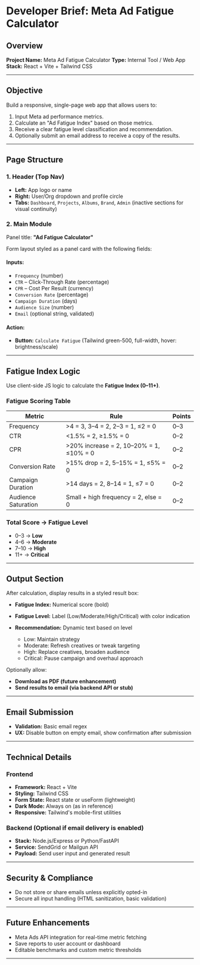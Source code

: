 # Developer Brief: Meta Ad Fatigue Calculator

## Overview

**Project Name:** Meta Ad Fatigue Calculator
**Type:** Internal Tool / Web App
**Stack:** React + Vite + Tailwind CSS

---

## Objective

Build a responsive, single-page web app that allows users to:

1. Input Meta ad performance metrics.
2. Calculate an "Ad Fatigue Index" based on those metrics.
3. Receive a clear fatigue level classification and recommendation.
4. Optionally submit an email address to receive a copy of the results.

---

## Page Structure

### 1. Header (Top Nav)

* **Left:** App logo or name
* **Right:** User/Org dropdown and profile circle
* **Tabs:** `Dashboard`, `Projects`, `Albums`, `Brand`, `Admin` (inactive sections for visual continuity)

### 2. Main Module

Panel title: **"Ad Fatigue Calculator"**

Form layout styled as a panel card with the following fields:

#### Inputs:

* `Frequency` (number)
* `CTR` – Click-Through Rate (percentage)
* `CPR` – Cost Per Result (currency)
* `Conversion Rate` (percentage)
* `Campaign Duration` (days)
* `Audience Size` (number)
* `Email` (optional string, validated)

#### Action:

* **Button:** `Calculate Fatigue` (Tailwind green-500, full-width, hover: brightness/scale)

---

## Fatigue Index Logic

Use client-side JS logic to calculate the **Fatigue Index (0–11+)**.

### Fatigue Scoring Table

| Metric              | Rule                                    | Points |
| ------------------- | --------------------------------------- | ------ |
| Frequency           | >4 = 3, 3–4 = 2, 2–3 = 1, ≤2 = 0        | 0–3    |
| CTR                 | <1.5% = 2, ≥1.5% = 0                    | 0–2    |
| CPR                 | >20% increase = 2, 10–20% = 1, ≤10% = 0 | 0–2    |
| Conversion Rate     | >15% drop = 2, 5–15% = 1, ≤5% = 0       | 0–2    |
| Campaign Duration   | >14 days = 2, 8–14 = 1, ≤7 = 0          | 0–2    |
| Audience Saturation | Small + high frequency = 2, else = 0    | 0–2    |

### Total Score → Fatigue Level

* 0–3 → **Low**
* 4–6 → **Moderate**
* 7–10 → **High**
* 11+ → **Critical**

---

## Output Section

After calculation, display results in a styled result box:

* **Fatigue Index:** Numerical score (bold)
* **Fatigue Level:** Label (Low/Moderate/High/Critical) with color indication
* **Recommendation:** Dynamic text based on level

  * Low: Maintain strategy
  * Moderate: Refresh creatives or tweak targeting
  * High: Replace creatives, broaden audience
  * Critical: Pause campaign and overhaul approach

Optionally allow:

* **Download as PDF (future enhancement)**
* **Send results to email (via backend API or stub)**

---

## Email Submission

* **Validation:** Basic email regex
* **UX:** Disable button on empty email, show confirmation after submission

---

## Technical Details

### Frontend

* **Framework:** React + Vite
* **Styling:** Tailwind CSS
* **Form State:** React state or useForm (lightweight)
* **Dark Mode:** Always on (as in reference)
* **Responsive:** Tailwind's mobile-first utilities

### Backend (Optional if email delivery is enabled)

* **Stack:** Node.js/Express or Python/FastAPI
* **Service:** SendGrid or Mailgun API
* **Payload:** Send user input and generated result

---

## Security & Compliance

* Do not store or share emails unless explicitly opted-in
* Secure all input handling (HTML sanitization, basic validation)

---

## Future Enhancements

* Meta Ads API integration for real-time metric fetching
* Save reports to user account or dashboard
* Editable benchmarks and custom metric thresholds

---
